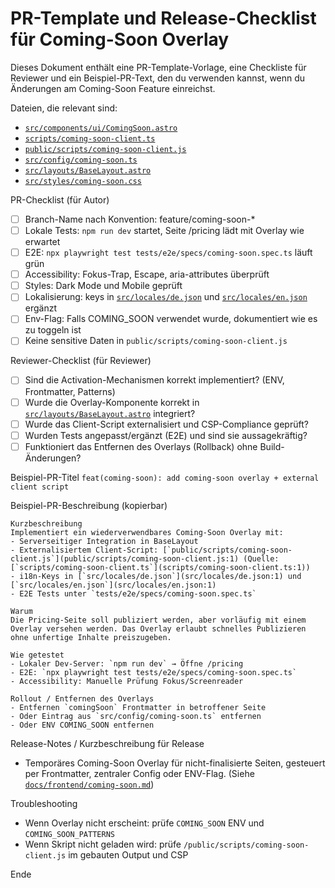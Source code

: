 # PR-Template und Release-Checklist für Coming-Soon Overlay

Dieses Dokument enthält eine PR-Template-Vorlage, eine Checkliste für Reviewer und ein Beispiel-PR-Text, den du verwenden kannst, wenn du Änderungen am Coming-Soon Feature einreichst.

Dateien, die relevant sind:
- [`src/components/ui/ComingSoon.astro`](src/components/ui/ComingSoon.astro:1)
- [`scripts/coming-soon-client.ts`](scripts/coming-soon-client.ts:1)
- [`public/scripts/coming-soon-client.js`](public/scripts/coming-soon-client.js:1)
- [`src/config/coming-soon.ts`](src/config/coming-soon.ts:1)
- [`src/layouts/BaseLayout.astro`](src/layouts/BaseLayout.astro:1)
- [`src/styles/coming-soon.css`](src/styles/coming-soon.css:1)

PR-Checklist (für Autor)
- [ ] Branch-Name nach Konvention: feature/coming-soon-*
- [ ] Lokale Tests: `npm run dev` startet, Seite /pricing lädt mit Overlay wie erwartet
- [ ] E2E: `npx playwright test tests/e2e/specs/coming-soon.spec.ts` läuft grün
- [ ] Accessibility: Fokus-Trap, Escape, aria-attributes überprüft
- [ ] Styles: Dark Mode und Mobile geprüft
- [ ] Lokalisierung: keys in [`src/locales/de.json`](src/locales/de.json:1) und [`src/locales/en.json`](src/locales/en.json:1) ergänzt
- [ ] Env-Flag: Falls COMING_SOON verwendet wurde, dokumentiert wie es zu toggeln ist
- [ ] Keine sensitive Daten in `public/scripts/coming-soon-client.js`

Reviewer-Checklist (für Reviewer)
- [ ] Sind die Activation-Mechanismen korrekt implementiert? (ENV, Frontmatter, Patterns)
- [ ] Wurde die Overlay-Komponente korrekt in [`src/layouts/BaseLayout.astro`](src/layouts/BaseLayout.astro:1) integriert?
- [ ] Wurde das Client-Script externalisiert und CSP-Compliance geprüft?
- [ ] Wurden Tests angepasst/ergänzt (E2E) und sind sie aussagekräftig?
- [ ] Funktioniert das Entfernen des Overlays (Rollback) ohne Build-Änderungen?

Beispiel-PR-Titel
`feat(coming-soon): add coming-soon overlay + external client script`

Beispiel-PR-Beschreibung (kopierbar)
```
Kurzbeschreibung
Implementiert ein wiederverwendbares Coming-Soon Overlay mit:
- Serverseitiger Integration in BaseLayout
- Externalisiertem Client-Script: [`public/scripts/coming-soon-client.js`](public/scripts/coming-soon-client.js:1) (Quelle: [`scripts/coming-soon-client.ts`](scripts/coming-soon-client.ts:1))
- i18n-Keys in [`src/locales/de.json`](src/locales/de.json:1) und [`src/locales/en.json`](src/locales/en.json:1)
- E2E Tests unter `tests/e2e/specs/coming-soon.spec.ts`

Warum
Die Pricing-Seite soll publiziert werden, aber vorläufig mit einem Overlay versehen werden. Das Overlay erlaubt schnelles Publizieren ohne unfertige Inhalte preiszugeben.

Wie getestet
- Lokaler Dev-Server: `npm run dev` → Öffne /pricing
- E2E: `npx playwright test tests/e2e/specs/coming-soon.spec.ts`
- Accessibility: Manuelle Prüfung Fokus/Screenreader

Rollout / Entfernen des Overlays
- Entfernen `comingSoon` Frontmatter in betroffener Seite
- Oder Eintrag aus `src/config/coming-soon.ts` entfernen
- Oder ENV COMING_SOON entfernen
```

Release-Notes / Kurzbeschreibung für Release
- Temporäres Coming-Soon Overlay für nicht-finalisierte Seiten, gesteuert per Frontmatter, zentraler Config oder ENV-Flag. (Siehe [`docs/frontend/coming-soon.md`](docs/frontend/coming-soon.md:1))

Troubleshooting
- Wenn Overlay nicht erscheint: prüfe `COMING_SOON` ENV und `COMING_SOON_PATTERNS`
- Wenn Skript nicht geladen wird: prüfe `/public/scripts/coming-soon-client.js` im gebauten Output und CSP

Ende